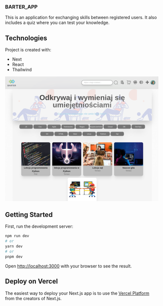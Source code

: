 ### BARTER_APP

This is an application for exchanging skills between registered users. It also includes a quiz where you can test your knowledge.

## Technologies
Project is created with:
* Next
* React
* Thailwind


![](/public/assets/images/widok_aplikacji.png)


## Getting Started

First, run the development server:

```bash
npm run dev
# or
yarn dev
# or
pnpm dev
```

Open [http://localhost:3000](http://localhost:3000) with your browser to see the result.


## Deploy on Vercel

The easiest way to deploy your Next.js app is to use the [Vercel Platform](https://vercel.com/new?utm_medium=default-template&filter=next.js&utm_source=create-next-app&utm_campaign=create-next-app-readme) from the creators of Next.js.


